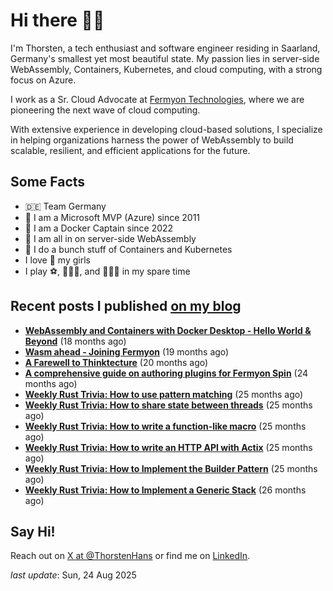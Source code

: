 # Hi there 👋🏼

I'm Thorsten, a tech enthusiast and software engineer residing in Saarland, Germany's smallest yet most beautiful state. My passion lies in server-side WebAssembly, Containers, Kubernetes, and cloud computing, with a strong focus on Azure.

I work as a Sr. Cloud Advocate at [Fermyon Technologies](https://fermyon.com), where we are pioneering the next wave of cloud computing.

With extensive experience in developing cloud-based solutions, I specialize in helping organizations harness the power of WebAssembly to build scalable, resilient, and efficient applications for the future.

## Some Facts

- 🇩🇪 Team Germany
- 🔷 I am a Microsoft MVP (Azure) since 2011
- 🔷 I am a Docker Captain since 2022
- 💜 I am all in on server-side WebAssembly
- 🐳 I do a bunch stuff of Containers and Kubernetes
- I love 💞 my girls
- I play ⚽️, 🏃🏻‍♂️, and 🚴🏼‍♂️ in my spare time

## Recent posts I published [on my blog](https://thorsten-hans.com)

- **[WebAssembly and Containers with Docker Desktop - Hello World & Beyond](https://www.thorsten-hans.com/webassembly-and-containers-with-docker-desktop-hello-world-and-beyond/)** (18 months ago)
- **[Wasm ahead - Joining Fermyon](https://www.thorsten-hans.com/wasm-ahead-joining-fermyon/)** (19 months ago)
- **[A Farewell to Thinktecture](https://www.thorsten-hans.com/farewell-to-thinktecture/)** (20 months ago)
- **[A comprehensive guide on authoring plugins for Fermyon Spin](https://www.thorsten-hans.com/comprehensive-guide-on-authoring-plugins-for-fermyon-spin/)** (24 months ago)
- **[Weekly Rust Trivia: How to use pattern matching](https://www.thorsten-hans.com/weekly-rust-trivia-pattern-matching/)** (25 months ago)
- **[Weekly Rust Trivia: How to share state between threads](https://www.thorsten-hans.com/weekly-rust-trivia-share-state-between-threads/)** (25 months ago)
- **[Weekly Rust Trivia: How to write a function-like macro](https://www.thorsten-hans.com/weekly-rust-trivia-function-like-macros/)** (25 months ago)
- **[Weekly Rust Trivia: How to write an HTTP API with Actix](https://www.thorsten-hans.com/weekly-rust-trivia-http-api-with-actix/)** (25 months ago)
- **[Weekly Rust Trivia: How to Implement the Builder Pattern](https://www.thorsten-hans.com/weekly-rust-trivia-implement-the-builder-pattern/)** (25 months ago)
- **[Weekly Rust Trivia: How to Implement a Generic Stack](https://www.thorsten-hans.com/weekly-rust-trivia-implement-a-generic-stack/)** (26 months ago)

## Say Hi!

Reach out on [X at @ThorstenHans](https://twitter.com/ThorstenHans) or find me on [LinkedIn](https://linkedin.com/in/ThorstenHans).

_last update_: Sun, 24 Aug 2025

